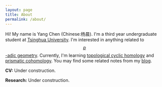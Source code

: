 ```yaml
---
layout: page
title: About
permalink: /about/
---
```


<script type="text/javascript"
src="https://cdn.mathjax.org/mathjax/latest/MathJax.js?config=TeX-AMS-MML_HTMLorMML">
</script>

Hi! My name is Yang Chen (Chinese:杨晨). I'm a third year undergraduate student at [Tsinghua University](https://en.wikipedia.org/wiki/Tsinghua_University). I'm interested in anything related to [$$p$$-adic geometry](https://arxiv.org/abs/1712.03708). Currently, I'm learning [topological cyclic homology](https://arxiv.org/abs/1707.01799) and [prismatic cohomology](https://arxiv.org/abs/1905.08229). You may find some related notes from my [blog](/blog).

<b>CV:</b> Under construction.

<b>Research:</b> Under construction.
